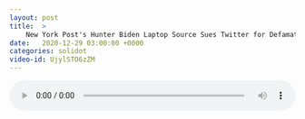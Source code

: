 ```yaml
---
layout: post
title:  >
    New York Post's Hunter Biden Laptop Source Sues Twitter for Defamation
date:   2020-12-29 03:00:00 +0000
categories: solidot
video-id: UjylSTO6zZM
---
```


<audio src="/assets/d94a15d337f12b21aa09bdfaf4757aa3.mp3" style="width: 100%;" controls></audio>

